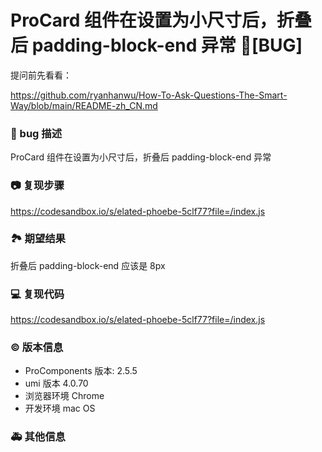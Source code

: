 # ProCard 组件在设置为小尺寸后，折叠后 padding-block-end 异常 🐛[BUG]

提问前先看看：

https://github.com/ryanhanwu/How-To-Ask-Questions-The-Smart-Way/blob/main/README-zh_CN.md

### 🐛 bug 描述

ProCard 组件在设置为小尺寸后，折叠后 padding-block-end 异常

<!--
详细地描述 bug，让大家都能理解
-->

### 📷 复现步骤

https://codesandbox.io/s/elated-phoebe-5clf77?file=/index.js

<!--
清晰描述复现步骤，让别人也能看到问题，如果可能，尽量提供可执行代码，
如：https://codesandbox.io/ 在此处创建一个 codesandbox，方便我们更快的排查和复现问题
-->

### 🏞 期望结果

折叠后 padding-block-end 应该是 8px

<!--
描述你原本期望看到的结果
-->

### 💻 复现代码

https://codesandbox.io/s/elated-phoebe-5clf77?file=/index.js

<!--
提供可复现的代码，仓库，或线上示例
-->

### © 版本信息

- ProComponents 版本: 2.5.5
- umi 版本 4.0.70
- 浏览器环境 Chrome
- 开发环境 mac OS

### 🚑 其他信息

<!--
如截图等其他信息可以贴在这里
-->
